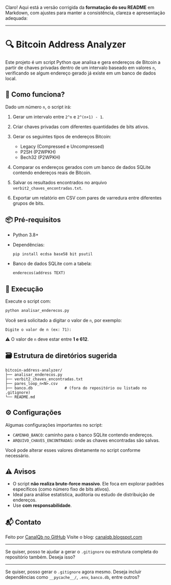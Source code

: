 Claro! Aqui está a versão corrigida da **formatação do seu README** em Markdown, com ajustes para manter a consistência, clareza e apresentação adequada:

---

# 🔍 Bitcoin Address Analyzer

Este projeto é um script Python que analisa e gera endereços de Bitcoin a partir de chaves privadas dentro de um intervalo baseado em valores `n`, verificando se algum endereço gerado já existe em um banco de dados local.

## 🧠 Como funciona?

Dado um número `n`, o script irá:

1. Gerar um intervalo entre `2^n` e `2^(n+1) - 1`.
2. Criar chaves privadas com diferentes quantidades de bits ativos.
3. Gerar os seguintes tipos de endereços Bitcoin:

   * Legacy (Compressed e Uncompressed)
   * P2SH (P2WPKH)
   * Bech32 (P2WPKH)
4. Comparar os endereços gerados com um banco de dados SQLite contendo endereços reais de Bitcoin.
5. Salvar os resultados encontrados no arquivo `verbit2_chaves_encontradas.txt`.
6. Exportar um relatório em CSV com pares de varredura entre diferentes grupos de bits.

## 📦 Pré-requisitos

* Python 3.8+

* Dependências:

  ```bash
  pip install ecdsa base58 bit psutil
  ```

* Banco de dados SQLite com a tabela:

  ```sql
  enderecos(address TEXT)
  ```

## 🧪 Execução

Execute o script com:

```bash
python analisar_enderecos.py
```

Você será solicitado a digitar o valor de `n`, por exemplo:

```
Digite o valor de n (ex: 71):
```

⚠️ O valor de `n` deve estar entre **1 e 612**.

## 🗃️ Estrutura de diretórios sugerida

```plaintext
bitcoin-address-analyzer/
├── analisar_enderecos.py
├── verbit2_chaves_encontradas.txt
├── pares_loop_n<N>.csv
├── banco.db              # (fora do repositório ou listado no .gitignore)
└── README.md
```

## ⚙️ Configurações

Algumas configurações importantes no script:

* `CAMINHO_BANCO`: caminho para o banco SQLite contendo endereços.
* `ARQUIVO_CHAVES_ENCONTRADAS`: onde as chaves encontradas são salvas.

Você pode alterar esses valores diretamente no script conforme necessário.

## ⚠️ Avisos

* O script **não realiza brute-force massivo**. Ele foca em explorar padrões específicos (como número fixo de bits ativos).
* Ideal para análise estatística, auditoria ou estudo de distribuição de endereços.
* Use **com responsabilidade**.

## 📬 Contato

Feito por [CanalQb no GitHub](https://github.com/canalqb)
Visite o blog: [canalqb.blogspot.com](https://canalqb.blogspot.com/)

---

Se quiser, posso te ajudar a gerar o `.gitignore` ou estrutura completa do repositório também. Deseja isso?

---

Se quiser, posso gerar o `.gitignore` agora mesmo. Deseja incluir dependências como `__pycache__/`, `.env`, `banco.db`, entre outros?
